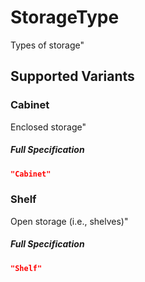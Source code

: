 # StorageType

 Types of storage"


 ## Supported Variants

###  Cabinet

 Enclosed storage"



##### Full Specification
```json
"Cabinet"
```

###  Shelf

 Open storage (i.e., shelves)"



##### Full Specification
```json
"Shelf"
```

